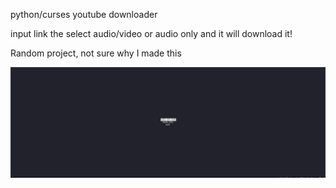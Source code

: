 python/curses youtube downloader

input link the select audio/video or audio only and it will download it!

Random project, not sure why I made this


![](images/mainMenu.PNG)
